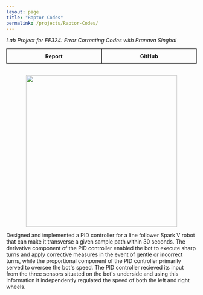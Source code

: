 ```yaml
---
layout: page
title: "Raptor Codes"
permalink: /projects/Raptor-Codes/
---
```

_Lab Project for EE324: Error Correcting Codes with Pranava Singhal_  

<div style="display: flex;">
    <a href="/assets/pdf/Controls.pdf" style="flex: 1; padding: 10px; border: 1px solid #000; text-align: center; text-decoration: none;">
        <div style="font-weight: bold;">Report</div>
    </a>
    <a href="https://github.com/Vansh28Kapoor/Control-Systems" style="flex: 1; padding: 10px; border: 1px solid #000; text-align: center; text-decoration: none;">
        <div style="font-weight: bold;">GitHub</div>
    </a>
</div>

<br>
<p align="center">
    <img width="400" src="/img/Line_follower.gif">
</p>

Designed and implemented a PID controller for a line follower Spark V robot that can make it transverse a given sample path within 30 seconds. The derivative component of the PID controller enabled the bot to execute sharp turns and apply corrective measures in the event of gentle or incorrect turns, while the proportional component of the PID controller primarily served to oversee the bot's speed. The PID controller recieved its input from the three sensors situated on the bot's underside and using this information it independently regulated the speed of both the left and right wheels. 
